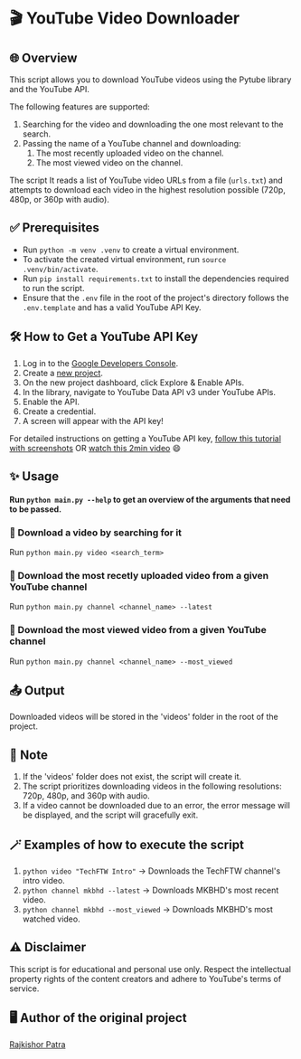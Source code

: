 # 🎬 YouTube Video Downloader

## 🌐 Overview

This script allows you to download YouTube videos using the Pytube library and the YouTube API.

The following features are supported:

1. Searching for the video and downloading the one most relevant to the search.
1. Passing the name of a YouTube channel and downloading:
   1. The most recently uploaded video on the channel.
   1. The most viewed video on the channel.

The script
It reads a list of YouTube video URLs from a file (`urls.txt`) and attempts to download each video in the highest resolution possible (720p, 480p, or 360p with audio).

## ✅ Prerequisites

- Run `python -m venv .venv` to create a virtual environment.
- To activate the created virtual environment, run `source .venv/bin/activate`.
- Run `pip install requirements.txt` to install the dependencies required to run the script.
- Ensure that the `.env` file in the root of the project's directory follows the `.env.template`
  and has a valid YouTube API Key.

## 🛠️ How to Get a YouTube API Key

1. Log in to the [Google Developers Console](https://console.cloud.google.com/welcome).
1. Create a [new project](https://console.cloud.google.com/projectcreate).
1. On the new project dashboard, click Explore & Enable APIs.
1. In the library, navigate to YouTube Data API v3 under YouTube APIs.
1. Enable the API.
1. Create a credential.
1. A screen will appear with the API key!

For detailed instructions on getting a YouTube API key, [follow this tutorial with screenshots](https://blog.hubspot.com/website/how-to-get-youtube-api-key) OR [watch this 2min video](https://www.youtube.com/watch?v=yuM7KH-JLu8) 😄

## ✨ Usage

#### Run `python main.py --help` to get an overview of the arguments that need to be passed.

### 🔹 Download a video by searching for it

Run `python main.py video <search_term>`

### 🔹 Download the most recetly uploaded video from a given YouTube channel

Run `python main.py channel <channel_name> --latest`

### 🔹 Download the most viewed video from a given YouTube channel

Run `python main.py channel <channel_name> --most_viewed`

## 📤 Output

Downloaded videos will be stored in the 'videos' folder in the root of the project.

## 📝 Note

1. If the 'videos' folder does not exist, the script will create it.
1. The script prioritizes downloading videos in the following resolutions: 720p, 480p, and 360p with audio.
1. If a video cannot be downloaded due to an error, the error message will be displayed, and the script will gracefully exit.

## 🪄 Examples of how to execute the script

1. `python video "TechFTW Intro"` -> Downloads the TechFTW channel's intro video.
1. `python channel mkbhd --latest` -> Downloads MKBHD's most recent video.
1. `python channel mkbhd --most_viewed` -> Downloads MKBHD's most watched video.

## ⚠️ Disclaimer

This script is for educational and personal use only. Respect the intellectual property rights of the content creators and adhere to YouTube's terms of service.

## 🖥️ Author of the original project

[Rajkishor Patra](https://github.com/imraj569)
